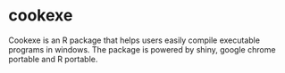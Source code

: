 # cookexe
Cookexe is an R package that helps users easily compile executable programs in windows. The package is powered by shiny, google chrome portable and R portable.
